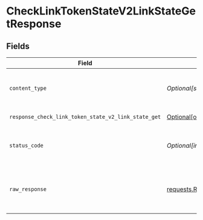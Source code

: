 # CheckLinkTokenStateV2LinkStateGetResponse


## Fields

| Field                                                                                                                                                                                                        | Type                                                                                                                                                                                                         | Required                                                                                                                                                                                                     | Description                                                                                                                                                                                                  |
| ------------------------------------------------------------------------------------------------------------------------------------------------------------------------------------------------------------ | ------------------------------------------------------------------------------------------------------------------------------------------------------------------------------------------------------------ | ------------------------------------------------------------------------------------------------------------------------------------------------------------------------------------------------------------ | ------------------------------------------------------------------------------------------------------------------------------------------------------------------------------------------------------------ |
| `content_type`                                                                                                                                                                                               | *Optional[str]*                                                                                                                                                                                              | :heavy_check_mark:                                                                                                                                                                                           | HTTP response content type for this operation                                                                                                                                                                |
| `response_check_link_token_state_v2_link_state_get`                                                                                                                                                          | [Optional[operations.CheckLinkTokenStateV2LinkStateGetResponseCheckLinkTokenStateV2LinkStateGet]](undefined/models/operations/checklinktokenstatev2linkstategetresponsechecklinktokenstatev2linkstateget.md) | :heavy_minus_sign:                                                                                                                                                                                           | Successful Response                                                                                                                                                                                          |
| `status_code`                                                                                                                                                                                                | *Optional[int]*                                                                                                                                                                                              | :heavy_check_mark:                                                                                                                                                                                           | HTTP response status code for this operation                                                                                                                                                                 |
| `raw_response`                                                                                                                                                                                               | [requests.Response](https://requests.readthedocs.io/en/latest/api/#requests.Response)                                                                                                                        | :heavy_minus_sign:                                                                                                                                                                                           | Raw HTTP response; suitable for custom response parsing                                                                                                                                                      |